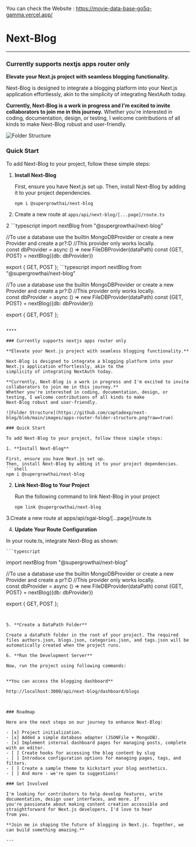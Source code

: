 You can check the Website : https://movie-data-base-go5q-gamma.vercel.app/

# Next-Blog

****

### Currently supports nextjs apps router only

**Elevate your Next.js project with seamless blogging functionality.**

Next-Blog is designed to integrate a blogging platform into your Next.js application effortlessly, akin to the
simplicity of integrating NextAuth today.

**Currently, Next-Blog is a work in progress and I'm excited to invite collaborators to join me in this journey.**
Whether you're interested in coding, documentation, design, or testing, I welcome contributions of all kinds to make
Next-Blog robust and user-friendly.

![Folder Structure](https://github.com/captadexp/next-blog/blob/main/images/apps-router-folder-structure.png?raw=true)

### Quick Start

To add Next-Blog to your project, follow these simple steps:

1. **Install Next-Blog**

   First, ensure you have Next.js set up.
   Then, install Next-Blog by adding it to your project dependencies.
   ```shell
   npm i @supergrowthai/next-blog
   ```

2. Create a new route at `apps/api/next-blog/[...page]/route.ts`

2 ```typescript
   import nextBlog from "@supergrowthai/next-blog"

   //To use a database use the builtin MongoDBProvider or create a new Provider and create a pr?:D
   //This provider only works locally.    
   const dbProvider = async () => new FileDBProvider(dataPath)
   const {GET, POST} = nextBlog({db: dbProvider})

   export { GET, POST };
    ```typescript
   import nextBlog from "@supergrowthai/next-blog"

   //To use a database use the builtin MongoDBProvider or create a new Provider and create a pr?:D
   //This provider only works locally.    
   const dbProvider = async () => new FileDBProvider(dataPath)
   const {GET, POST} = nextBlog({db: dbProvider})

   export { GET, POST };
   ```# Next-Blog

****

### Currently supports nextjs apps router only

**Elevate your Next.js project with seamless blogging functionality.**

Next-Blog is designed to integrate a blogging platform into your Next.js application effortlessly, akin to the
simplicity of integrating NextAuth today.

**Currently, Next-Blog is a work in progress and I'm excited to invite collaborators to join me in this journey.**
Whether you're interested in coding, documentation, design, or testing, I welcome contributions of all kinds to make
Next-Blog robust and user-friendly.

![Folder Structure](https://github.com/captadexp/next-blog/blob/main/images/apps-router-folder-structure.png?raw=true)

### Quick Start

To add Next-Blog to your project, follow these simple steps:

1. **Install Next-Blog**

   First, ensure you have Next.js set up.
   Then, install Next-Blog by adding it to your project dependencies.
   ```shell
   npm i @supergrowthai/next-blog
   ```

2. **Link Next-Blog to Your Project**
 
   Run the following command to link Next-Blog in your project
   ```shell
   npm link @supergrowthai/next-blog

3.Create a new route at apps/api/sgai-blog/[...page]/route.ts

4. **Update Your Route Configuration**

In your route.ts, integrate Next-Blog as shown:

    ```typescript
   import nextBlog from "@supergrowthai/next-blog"

   //To use a database use the builtin MongoDBProvider or create a new Provider and create a pr?:D
   //This provider only works locally.    
   const dbProvider = async () => new FileDBProvider(dataPath) 
   const {GET, POST} = nextBlog({db: dbProvider})

   export { GET, POST };
   ```


5. **Create a DataPath Folder**

Create a dataPath folder in the root of your project. The required files authors.json, blogs.json, categories.json, and tags.json will be automatically created when the project runs.

6. **Run the Development Server**

Now, run the project using following commands:


 **You can access the blogging dashboard**

 http://localhost:3000/api/next-blog/dashboard/blogs
 


### Roadmap

Here are the next steps on our journey to enhance Next-Blog:

- [x] Project initialization.
- [x] Added a simple database adapter (JSONFile + MongoDB).
- [x] Implement internal dashboard pages for managing posts, complete with an editor.
- [ ] Create hooks for accessing the blog content by slug
- [ ] Introduce configuration options for managing pages, tags, and filters.
- [ ] Create a sample theme to kickstart your blog aesthetics.
- [ ] And more - we're open to suggestions!

### Get Involved

I'm looking for contributors to help develop features, write documentation, design user interfaces, and more. If
you're passionate about making content creation accessible and straightforward for Next.js developers, I'd love to hear
from you.

**Join me in shaping the future of blogging in Next.js. Together, we can build something amazing.**

---


